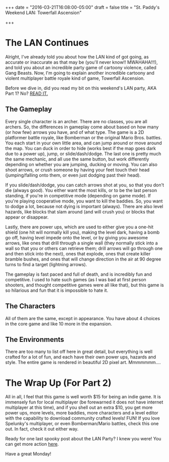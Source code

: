 +++
date = "2016-03-21T16:08:00-05:00"
draft = false
title = "St. Paddy's Weekend LAN: Towerfall Ascension"

+++

# The LAN Continues

Alright, I've already told you about how the LAN kind of got going, as accurate or inaccurate as that may be (you'll never know!! MWAHAHA!!!), and told you about an incredible party game of cartoony violence, called Gang Beasts. Now, I'm going to explain another incredible cartoony and violent multiplayer battle royale kind of game, Towerfall Ascension.

Before we dive in, did you read my bit on this weekend's LAN party, AKA Part 1? No? [READ IT.](http://www.colinhartwig.com/posts/gaming/st-paddys-weekend-lan-party/)

## The Gameplay

Every single character is an archer. There are no classes, you are all archers. So, the differences in gameplay come about based on how many (or how few) arrows you have, and of what type. The game is a 2D platformer battle royale, like Bomberman or the original Mario Bros. battles. You each start in your own little area, and can jump around or move around the map. You can duck in order to hide (works best if the map goes dark due to a power up), jump, or slide/dash/dodge. The last one is pretty much the same mechanic, and all use the same button, but work differently depending on whether you are jumping, ducking or moving. You can also shoot arrows, or crush someone by having your feet touch their head (jumping/falling onto them, or even just dodging past their head).

If you slide/dash/dodge, you can catch arrows shot at you, so that you don't die (always good). You either want the most kills, or to be the last person standing, if you're in competitive mode (depending on game mode). If you're playing cooperative mode, you want to kill the baddies. So, you want to dodge a lot, because not dying is important (always). There are also level hazards, like blocks that slam around (and will crush you) or blocks that appear or disappear.

Lastly, there are power ups, which are used to either give you a one-hit shield (one hit will normally kill you), making the level dark, having a bomb go off, having level impede onto the level, or by giving you awesome arrows, like ones that drill through a single wall (they normally stick into a wall so that you or others can retrieve them; drill arrows will go through one and then stick into the next), ones that explode, ones that create killer bramble bushes, and ones that will change direction in the air at 90 degree turns to find a target (lightning arrows).

The gameplay is fast paced and full of death, and is incredibly fun and competitive. I used to hate such games (as I was bad at first person shooters, and thought competitive games were all like that), but this game is so hilarious and fun that it is impossible to hate it.

## The Characters

All of them are the same, except in appearance. You have about 4 choices in the core game and like 10 more in the expansion.

## The Environments

There are too many to list off here in great detail, but everything is well crafted for a lot of fun, and each have their own power ups, hazards and style. The entire game is rendered in beautiful 2D pixel art. Mmmmmmm....

# The Wrap Up (For Part 2)
All in all, I feel that this game is well worth $15 for being an indie game. It is immensely fun for local multiplayer (be forewarned it does not have internet multiplayer at this time), and if you shell out an extra $10, you get more power ups, more levels, more baddies, more characters and a level editor with the capability to download community crafted levels! FUN! If you love Spelunky's multiplayer, or even Bomberman/Mario battles, check this one out. In fact, check it out either way.

Ready for one last spooky post about the LAN Party? I knew you were! You can get more action [here](http://www.colinhartwig.com/posts/gaming/st-paddys-weekend-lan-party-p-t/).

Have a great Monday!